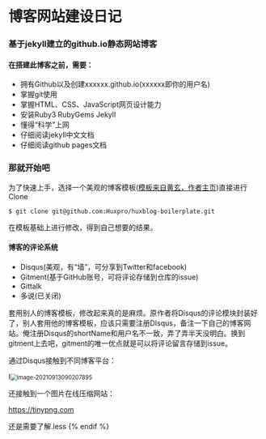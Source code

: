 # 博客网站建设日记

### 基于jekyll建立的github.io静态网站博客

#### 在搭建此博客之前，需要：

- 拥有Github以及创建xxxxxx.github.io(xxxxxx即你的用户名)
- 掌握git使用
- 掌握HTML、CSS、JavaScript网页设计能力
- 安装Ruby3   RubyGems  Jekyll
- 懂得“科学”上网
- 仔细阅读jekyll中文文档
- 仔细阅读github pages文档

### 那就开始吧

为了快速上手，选择一个美观的博客模板([模板来自黄玄，作者主页](https://github.com/huxpro))直接进行Clone

```
$ git clone git@github.com:Huxpro/huxblog-boilerplate.git
```

在模板基础上进行修改，得到自己想要的结果。



#### 博客的评论系统

- Disqus(美观，有“墙”，可分享到Twitter和facebook)
- Gitment(基于GitHub账号，可将评论存储到仓库的issue)
- Gittalk
- 多说(已关闭)

套用别人的博客模板，修改起来真的是麻烦。原作者将Disqus的评论模块封装好了，别人套用他的博客模板，应该只需要注册DIsqus，备注一下自己的博客网站。俺注册Disqus的shortName和用户名不一致，弄了弄半天没明白。换到gitment上去吧，gitment的唯一优点就是可以将评论留言存储到issue。



通过Disqus接触到不同博客平台：

I<img src="image-20210913090207895.png" alt="image-20210913090207895" style="zoom:80%;" />



还接触到一个图片在线压缩网站：

https://tinypng.com



还是需要了解.less
{% endif %}